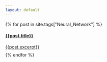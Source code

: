 ```yaml
---
layout: default
---
```


<head>
<link rel="stylesheet" type="text/css" href="https://markchenyutian.github.io/Markchen_Blog/Asset/css/Unified_Style.css">
</head>

<div>
{% for post in site.tags["Neural_Network"] %}
    <a href="{{site.baseurl}}{{ post.url }}">
        <div class="card">
            <div class="title_container">
                <h4>{{post.title}}</h4>
            </div>
            <div class="container">
                {{post.excerpt}}
            </div>
        </div>
    </a>
    <div style="width: 100%; height: 0.6em"></div>
{% endfor %}
</div>